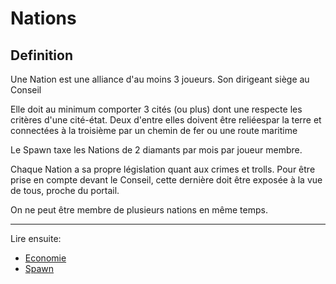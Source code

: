 # Nations

## Definition

Une Nation est une alliance d'au moins 3 joueurs. Son dirigeant siège au Conseil

Elle doit au minimum comporter 3 cités (ou plus) dont une respecte les critères d'une cité-état. Deux d'entre elles doivent être reliéespar la terre et connectées à la troisième par un chemin de fer ou une route maritime

Le Spawn taxe les Nations de 2 diamants par mois par joueur membre.

Chaque Nation a sa propre législation quant aux crimes et trolls. Pour être prise en compte devant le Conseil, cette dernière doit être exposée à la vue de tous, proche du portail.

On ne peut être membre de plusieurs nations en même temps.

----

Lire ensuite:

- [Economie](../marches/index)
- [Spawn](../zones/spawn)
